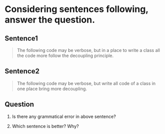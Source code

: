 # **Considering sentences following**, answer the question.

## Sentence1

> The following code may be verbose, 
but in a place to write a class all the code more follow the decoupling principle.

## Sentence2

> The following code may be verbose,
but write all code of a class in one place bring more decoupling.

## Question

1. Is there any grammatical error in above sentence?

2. Which sentence is better? Why? 